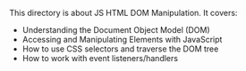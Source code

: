 This directory is about JS HTML DOM Manipulation. It covers:

- Understanding the Document Object Model (DOM)
- Accessing and Manipulating Elements with JavaScript
- How to use CSS selectors and traverse the DOM tree
- How to work with event listeners/handlers
